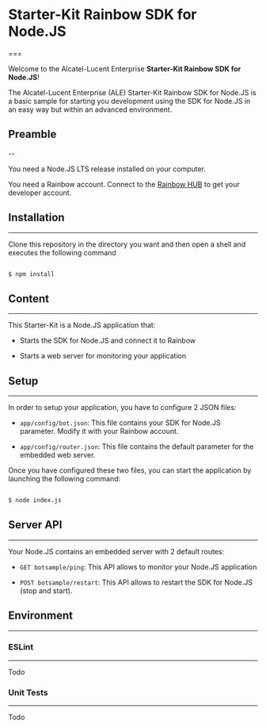 # Starter-Kit Rainbow SDK for Node.JS
===

Welcome to the Alcatel-Lucent Enterprise **Starter-Kit Rainbow SDK for Node.JS**!

The Alcatel-Lucent Enterprise (ALE) Starter-Kit Rainbow SDK for Node.JS is a basic sample for starting you development using the SDK for Node.JS in an easy way but within an advanced environment.


## Preamble
--

You need a Node.JS LTS release installed on your computer.

You need a Rainbow account. Connect to the [Rainbow HUB](https://hub.openrainbow.com) to get your developer account.


## Installation
---

Clone this repository in the directory you want and then open a shell and executes the following command

```bash

$ npm install

```

## Content
---

This Starter-Kit is a Node.JS application that:

- Starts the SDK for Node.JS and connect it to Rainbow

- Starts a web server for monitoring your application


## Setup
---

In order to setup your application, you have to configure 2 JSON files:

- `app/config/bot.json`: This file contains your SDK for Node.JS parameter. Modify it with your Rainbow account.

- `app/config/router.json`: This file contains the default parameter for the embedded web server.

Once you have configured these two files, you can start the application by launching the following command:

```bash

$ node index.js

```

## Server API
---

Your Node.JS contains an embedded server with 2 default routes:

- `GET botsample/ping`: This API allows to monitor your Node.JS application

- `POST botsample/restart`: This API allows to restart the SDK for Node.JS (stop and start).


## Environment
---

### ESLint
---

Todo

### Unit Tests
---

Todo



